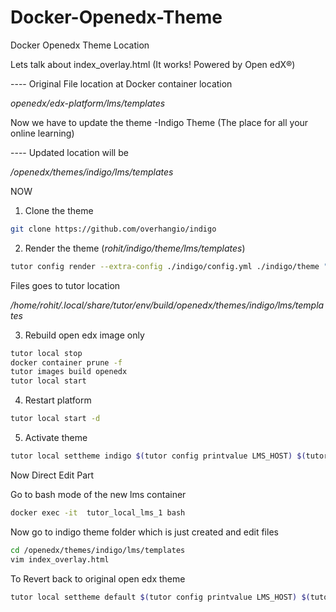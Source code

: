 # Docker-Openedx-Theme

Docker Openedx Theme Location 

Lets talk about index_overlay.html (It works! Powered by Open edX®)

---- Original File location at Docker container location 

_openedx/edx-platform/lms/templates_

Now we have to update the theme -Indigo Theme (The place for all your online learning)

---- Updated location will be 

_/openedx/themes/indigo/lms/templates_

NOW

1. Clone the theme 

```bash
git clone https://github.com/overhangio/indigo
```
2. Render the theme (_rohit/indigo/theme/lms/templates_)
```bash
tutor config render --extra-config ./indigo/config.yml ./indigo/theme "$(tutor config printroot)/env/build/openedx/themes/indigo"
```
   Files goes to tutor location 

   _/home/rohit/.local/share/tutor/env/build/openedx/themes/indigo/lms/templates_

3. Rebuild open edx image only 
```bash
tutor local stop
docker container prune -f 
tutor images build openedx
tutor local start
```
4.  Restart platform
```bash
tutor local start -d
```
5. Activate theme
```bash
tutor local settheme indigo $(tutor config printvalue LMS_HOST) $(tutor config printvalue CMS_HOST)
```

Now Direct Edit Part 

Go to bash mode of the new lms container
```bash
docker exec -it  tutor_local_lms_1 bash
```
Now go to indigo theme folder which is just created and edit files 
```bash
cd /openedx/themes/indigo/lms/templates
vim index_overlay.html
```

To Revert back to original open edx theme
```bash
tutor local settheme default $(tutor config printvalue LMS_HOST) $(tutor config printvalue CMS_HOST)
```





